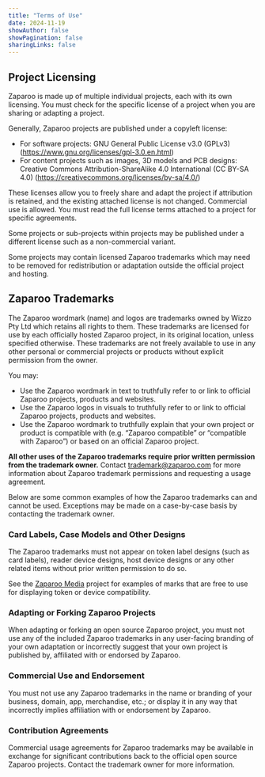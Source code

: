 ```yaml
---
title: "Terms of Use"
date: 2024-11-19
showAuthor: false
showPagination: false
sharingLinks: false
---
```


## Project Licensing

Zaparoo is made up of multiple individual projects, each with its own licensing. You must check for the specific license of a project when you are sharing or adapting a project.

Generally, Zaparoo projects are published under a copyleft license:

- For software projects: GNU General Public License v3.0 (GPLv3) (https://www.gnu.org/licenses/gpl-3.0.en.html)
- For content projects such as images, 3D models and PCB designs: Creative Commons Attribution-ShareAlike 4.0 International (CC BY-SA 4.0) (https://creativecommons.org/licenses/by-sa/4.0/)

These licenses allow you to freely share and adapt the project if attribution is retained, and the existing attached license is not changed. Commercial use is allowed. You must read the full license terms attached to a project for specific agreements.

Some projects or sub-projects within projects may be published under a different license such as a non-commercial variant.

Some projects may contain licensed Zaparoo trademarks which may need to be removed for redistribution or adaptation outside the official project and hosting.

## Zaparoo Trademarks

The Zaparoo wordmark (name) and logos are trademarks owned by Wizzo Pty Ltd which retains all rights to them. These trademarks are licensed for use by each officially hosted Zaparoo project, in its original location, unless specified otherwise. These trademarks are not freely available to use in any other personal or commercial projects or products without explicit permission from the owner.

You may:

- Use the Zaparoo wordmark in text to truthfully refer to or link to official Zaparoo projects, products and websites.
- Use the Zaparoo logos in visuals to truthfully refer to or link to official Zaparoo projects, products and websites.
- Use the Zaparoo wordmark to truthfully explain that your own project or product is compatible with (e.g. “Zaparoo compatible” or “compatible with Zaparoo”) or based on an official Zaparoo project.

**All other uses of the Zaparoo trademarks require prior written permission from the trademark owner.** Contact trademark@zaparoo.com for more information about Zaparoo trademark permissions and requesting a usage agreement.

Below are some common examples of how the Zaparoo trademarks can and cannot be used. Exceptions may be made on a case-by-case basis by contacting the trademark owner.

### Card Labels, Case Models and Other Designs

The Zaparoo trademarks must not appear on token label designs (such as card labels), reader device designs, host device designs or any other related items without prior written permission to do so.

See the [Zaparoo Media](/projects/) project for examples of marks that are free to use for displaying token or device compatibility.

### Adapting or Forking Zaparoo Projects

When adapting or forking an open source Zaparoo project, you must not use any of the included Zaparoo trademarks in any user-facing branding of your own adaptation or incorrectly suggest that your own project is published by, affiliated with or endorsed by Zaparoo.

### Commercial Use and Endorsement

You must not use any Zaparoo trademarks in the name or branding of your business, domain, app, merchandise, etc.; or display it in any way that incorrectly implies affiliation with or endorsement by Zaparoo.

### Contribution Agreements

Commercial usage agreements for Zaparoo trademarks may be available in exchange for significant contributions back to the official open source Zaparoo projects. Contact the trademark owner for more information.
